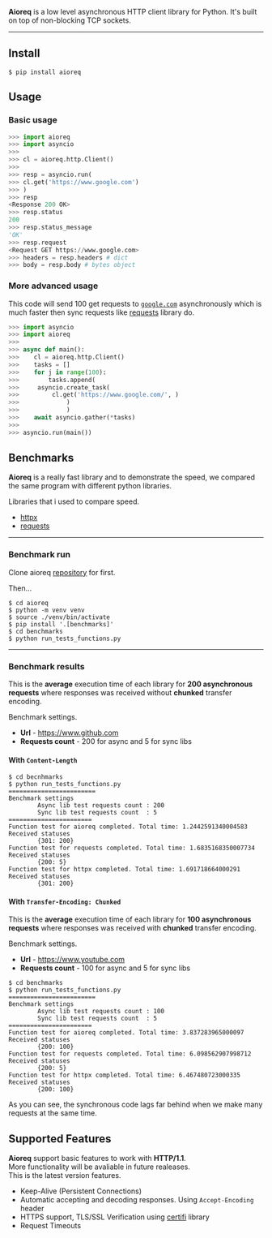 **Aioreq** is a low level asynchronous HTTP client library for Python. It's built on top of non-blocking TCP sockets.

[mygit]: https://github.com/karosis88/aioreq

---

## Install
``` shell
$ pip install aioreq
```

## Usage
### Basic usage

``` python
>>> import aioreq
>>> import asyncio
>>>
>>> cl = aioreq.http.Client()
>>>
>>> resp = asyncio.run(
>>>	cl.get('https://www.google.com')
>>>	)
>>> resp
<Response 200 OK>
>>> resp.status
200
>>> resp.status_message
'OK'
>>> resp.request
<Request GET https://www.google.com>
>>> headers = resp.headers # dict
>>> body = resp.body # bytes object
```
### More advanced usage

This code will send 100 get requests to [`google.com`](https://www.google.com) asynchronously which is much faster then sync requests like [requests](https://github.com/psf/requests) library do.

``` python
>>> import asyncio
>>> import aioreq
>>>
>>> async def main():
>>>    cl = aioreq.http.Client()
>>>    tasks = []
>>>    for j in range(100):
>>>        tasks.append(
>>>		asyncio.create_task(
>>>			cl.get('https://www.google.com/', )
>>>				)
>>> 			)
>>>    await asyncio.gather(*tasks)
>>>
>>> asyncio.run(main())
```
## Benchmarks
**Aioreq** is a really fast library and to demonstrate the speed, we compared the same program with different python libraries.




Libraries that i used to compare speed.
* [httpx](https://github.com/encode/httpx)
* [requests](https://github.com/psf/requests)
---
### Benchmark run

Clone aioreq [repository][mygit] for first.

Then...

```shell
$ cd aioreq
$ python -m venv venv
$ source ./venv/bin/activate
$ pip install '.[benchmarks]'
$ cd benchmarks
$ python run_tests_functions.py
```
---
### Benchmark results

This is the **average** execution time of each library for **200 asynchronous requests** where responses was received without **chunked** transfer encoding.
<br/>


Benchmark settings.

* **Url** - https://www.github.com
* **Requests count** - 200 for async and 5 for sync libs

#### With `Content-Length`
``` shell
$ cd becnhmarks
$ python run_tests_functions.py
========================
Benchmark settings
        Async lib test requests count : 200
        Sync lib test requests count  : 5
=======================
Function test for aioreq completed. Total time: 1.2442591340004583
Received statuses
        {301: 200}
Function test for requests completed. Total time: 1.6835168350007734
Received statuses
        {200: 5}
Function test for httpx completed. Total time: 1.691718664000291
Received statuses
        {301: 200}
```

#### With `Transfer-Encoding: Chunked`
This is the **average** execution time of each library for **100 asynchronous requests** where responses was received with **chunked** transfer encoding.
<br/>

Benchmark settings.

* **Url** - https://www.youtube.com
* **Requests count** - 100 for async and 5 for sync libs

```shell
$ cd benchmarks
$ python run_tests_functions.py
========================
Benchmark settings
        Async lib test requests count : 100
        Sync lib test requests count  : 5
=======================
Function test for aioreq completed. Total time: 3.837283965000097
Received statuses
        {200: 100}
Function test for requests completed. Total time: 6.098562907998712
Received statuses
        {200: 5}
Function test for httpx completed. Total time: 6.467480723000335
Received statuses
        {200: 100}
```

As you can see, the synchronous code lags far behind when we make many requests at the same time.<br />

## Supported Features
**Aioreq** support basic features to work with **HTTP/1.1**.<br />More functionality will be avaliable in future realeases.<br />
This is the latest version features.
* Keep-Alive (Persistent Connections)
* Automatic accepting and decoding responses. Using `Accept-Encoding` header
* HTTPS support, TLS/SSL Verification using [certifi](https://github.com/certifi/python-certifi) library
* Request Timeouts

